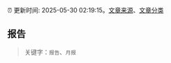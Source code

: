 :alarm_clock: 更新时间: 2025-05-30 02:19:15。[文章来源](/README.md)、[文章分类](/TAGS.md)

## 报告


> 关键字：`报告`、`月报`



